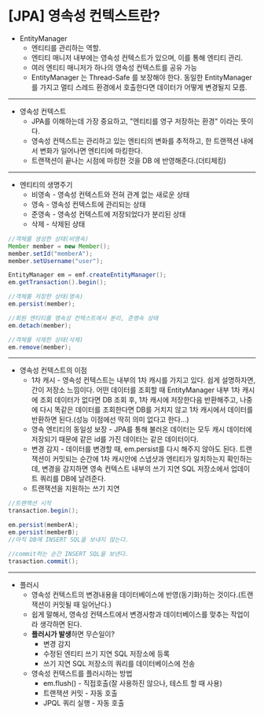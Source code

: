 # [JPA] 영속성 컨텍스트란?

-   EntityManager
    -   엔티티를 관리하는 역할.
    -   엔티티 매니저 내부에는 영속성 컨텍스트가 있으며, 이를 통해 엔티티 관리.
    -   여러 엔티티 매니저가 하나의 영속성 컨텍스트를 공유 가능
    -   EntityManager 는 Thread-Safe 를 보장해야 한다. 동일한 EntityManager 를 가지고 멀티 스레드 환경에서 호출한다면 데이터가 어떻게 변경될지 모름.

---

-   영속성 컨텍스트
    -   JPA를 이해하는데 가장 중요하고, "엔티티를 영구 저장하는 환경" 이라는 뜻이다.
    -   영속성 컨텍스트는 관리하고 있는 엔티티의 변화를 추적하고, 한 트랜잭션 내에서 변화가 일어나면 엔티티에 마킹한다.
    -   트랜잭션이 끝나는 시점에 마킹한 것을 DB 에 반영해준다.(더티체킹)

---

-   엔티티의 생명주기
    -   비영속 - 영속성 컨텍스트와 전혀 관계 없는 새로운 상태
    -   영속 - 영속성 컨텍스트에 관리되는 상태
    -   준영속 - 영속성 컨텍스트에 저장되었다가 분리된 상태
    -   삭제 - 삭제된 상태

```java
//객체를 생성한 상태(비영속)
Member member = new Member();
member.setId("memberA");
member.setUsername("user");

EntityManager em = emf.createEntityManager();
em.getTransaction().begin();

//객체를 저장한 상태(영속)
em.persist(member);

//회원 엔티티를 영속성 컨텍스트에서 분리, 준영속 상태
em.detach(member);

//객체를 삭제한 상태(삭제)
em.remove(member);
```

---

-   영속성 컨텍스트의 이점
    -   1차 캐시 - 영속성 컨텍스트는 내부의 1차 캐시를 가지고 있다. 쉽게 설명하자면, 간이 저장소 느낌이다. 어떤 데이터를 조회할 때 EntityManager 내부 1차 캐시에 조회 데이터가 없다면 DB 조회 후, 1차 캐시에 저장한다음 반환해주고, 나중에 다시 똑같은 데이터를 조회한다면 DB를 거치지 않고 1차 캐시에서 데이터를 반환하면 된다.(성능 이점에선 딱히 의미 없다고 한다...)
    -   영속 엔티티의 동일성 보장 - JPA를 통해 불러온 데이터는 모두 캐시 데이터에 저장되기 때문에 같은 id를 가진 데이터는 같은 데이터이다.
    -   변경 감지 - 데이터를 변경할 때, em.persist를 다시 해주지 않아도 된다. 트랜잭션이 커밋되는 순간에 1차 캐시안에 스냅샷과 엔티티가 일치하는지 확인하는데, 변경을 감지하면 영속 컨텍스트 내부의 쓰기 지연 SQL 저장소에서 업데이트 쿼리를 DB에 날려준다.
    -   트랜잭션을 지원하는 쓰기 지연

```java
//트랜잭션 시작
transaction.begin();

em.persist(memberA);
em.persist(memberB);
//아직 DB에 INSERT SQL을 보내지 않는다.

//commit하는 순간 INSERT SQL을 보낸다.
trasaction.commit();
```

---

-   플러시
    -   영속성 컨텍스트의 변경내용을 데이터베이스에 반영(동기화)하는 것이다.(트랜잭션이 커밋될 때 일어난다.)
    -   쉽게 말해서, 영속성 컨텍스트에서 변경사항과 데이터베이스를 맞추는 작업이라 생각하면 된다.
    -   **플러시가 발생**하면 무슨일이?
        -   변경 감지
        -   수정된 엔티티 쓰기 지연 SQL 저장소에 등록
        -   쓰기 지연 SQL 저장소의 쿼리를 데이터베이스에 전송
    -   영속성 컨텍스트를 플러시하는 방법
        -   em.flush() - 직접호출(잘 사용하진 않으나, 테스트 할 때 사용)
        -   트랜잭션 커밋 - 자동 호출
        -   JPQL 쿼리 실행 - 자동 호출